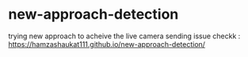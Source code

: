 # new-approach-detection

trying new approach to acheive the live camera sending issue
checkk :  https://hamzashaukat111.github.io/new-approach-detection/
